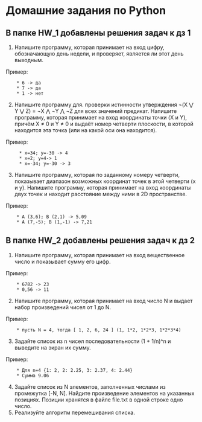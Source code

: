 # Домашние задания по Python

## В папке HW_1 добавлены решения задач к дз 1
1. Напишите программу, которая принимает на вход цифру, обозначающую день недели, и проверяет, является ли этот день выходным.

Пример:
        
        * 6 -> да
        * 7 -> да
        * 1 -> нет
2. Напишите программу для. проверки истинности утверждения ¬(X ⋁ Y ⋁ Z) = ¬X ⋀ ¬Y ⋀ ¬Z для всех значений предикат.
 Напишите программу, которая принимает на вход координаты точки (X и Y), причём X ≠ 0 и Y ≠ 0 и выдаёт номер четверти плоскости, в которой находится эта точка (или на какой оси она находится).

Пример:
    
         * x=34; y=-30 -> 4
         * x=2; y=4-> 1
         * x=-34; y=-30 -> 3
3. Напишите программу, которая по заданному номеру четверти, показывает диапазон возможных координат точек в этой четверти (x и y).
 Напишите программу, которая принимает на вход координаты двух точек и находит расстояние между ними в 2D пространстве.

Пример:

        * A (3,6); B (2,1) -> 5,09
        * A (7,-5); B (1,-1) -> 7,21

## В папке HW_2 добавлены решения задач к дз 2

1. Напишите программу, которая принимает на вход вещественное число и показывает сумму его цифр.

Пример:

        * 6782 -> 23
        * 0,56 -> 11
2. Напишите программу, которая принимает на вход число N и выдает набор произведений чисел от 1 до N.

Пример:

        * пусть N = 4, тогда [ 1, 2, 6, 24 ] (1, 1*2, 1*2*3, 1*2*3*4)
3. Задайте список из n чисел последовательности (1 + 1/n)^n и выведите на экран их сумму.

Пример:

        * Для n=4 {1: 2, 2: 2.25, 3: 2.37, 4: 2.44}
        * Сумма 9.06
4. Задайте список из N элементов, заполненных числами из промежутка [-N, N]. Найдите произведение элементов на указанных позициях. Позиции хранятся в файле file.txt в одной строке одно число.
5. Реализуйте алгоритм перемешивания списка.